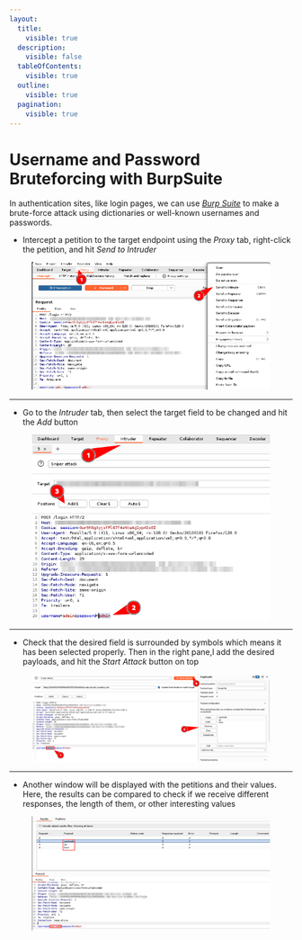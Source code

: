 ```yaml
---
layout:
  title:
    visible: true
  description:
    visible: false
  tableOfContents:
    visible: true
  outline:
    visible: true
  pagination:
    visible: true
---
```


# Username and Password Bruteforcing with BurpSuite

In authentication sites, like login pages, we can use [_Burp Suite_](../tools-and-utilities.md#burp-suite) to make a brute-force attack using dictionaries or well-known usernames and passwords.

* Intercept a petition to the target endpoint using the _Proxy_ tab, right-click the petition, and hit _Send to Intruder_

<figure><img src="../../.gitbook/assets/image (900).png" alt=""><figcaption></figcaption></figure>

***

* Go to the _Intruder_ tab, then select the target field to be changed and hit the _Add_ button

<figure><img src="../../.gitbook/assets/image (899).png" alt=""><figcaption></figcaption></figure>

***

* Check that the desired field is surrounded by symbols which means it has been selected properly. Then in the right pane,l add the desired payloads, and hit the _Start Attack_ button on top

<figure><img src="../../.gitbook/assets/image (903).png" alt=""><figcaption></figcaption></figure>

***

* Another window will be displayed with the petitions and their values. Here, the results can be compared to check if we receive different responses, the length of them, or other interesting values

<figure><img src="../../.gitbook/assets/image (902).png" alt=""><figcaption></figcaption></figure>
